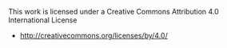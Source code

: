 This work is licensed under a Creative Commons Attribution 4.0 International License

- http://creativecommons.org/licenses/by/4.0/
